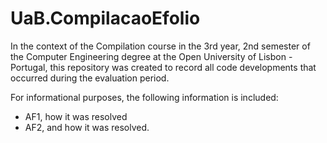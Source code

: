 # UaB.CompilacaoEfolio

In the context of the Compilation course in the 3rd year, 2nd semester of the Computer Engineering degree at the Open University of Lisbon - Portugal, this repository was created to record all code developments that occurred during the evaluation period.

For informational purposes, the following information is included:

- AF1, how it was resolved
- AF2, and how it was resolved.
